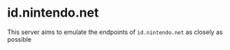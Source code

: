 # id.nintendo.net

This server aims to emulate the endpoints of `id.nintendo.net` as closely as possible